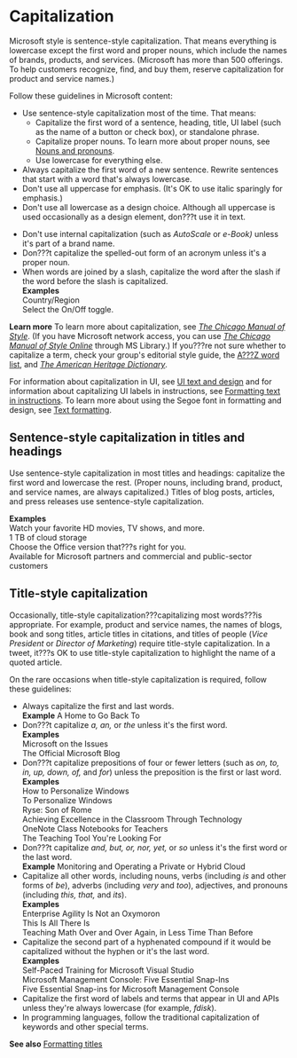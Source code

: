 # Capitalization

Microsoft
style is sentence-style capitalization. That means everything is
lowercase except the first word and proper nouns, which include the
names of brands, products, and services. (Microsoft has more than 500 offerings. To help customers recognize, find, and buy them, reserve capitalization for product and service names.) 

Follow these guidelines in Microsoft content:

  - Use sentence-style capitalization most of the time. That means: 
      - Capitalize the first word of a sentence, heading, title, UI label (such as
        the name of a button or check box), or standalone phrase. 
      - Capitalize proper nouns. To learn more about proper nouns, see [Nouns and pronouns](/style-guide/grammar/nouns-pronouns).
      - Use lowercase for everything else.
  - Always capitalize the first word of a new sentence. Rewrite sentences
    that start with a word that's always lowercase.
  - Don't use all uppercase for emphasis. (It's OK to use italic sparingly for emphasis.)
  - Don't use all lowercase as a design choice. Although all uppercase is used occasionally as a design element, don???t use it in text.

<!-- end list -->

  - Don't use internal capitalization (such as *AutoScale* or *e-Book)* unless it's part of a brand name.
  - Don???t capitalize the spelled-out form of an acronym unless it's a proper noun.
  - When words are joined by a slash, capitalize the word after the slash if the word before the slash is capitalized.  
    **Examples**  
    Country/Region  
    Select the On/Off toggle.  

**Learn more** To learn more about capitalization, see [*The Chicago Manual of Style*](http://www.chicagomanualofstyle.org/home.html). (If you have Microsoft network access, you can use *[The Chicago Manual of Style Online](http://aka.ms/mslibrary/cms)* through MS Library.) If you???re not sure whether to capitalize a term, check your group's editorial style guide, the [A???Z word list](https://worldready.cloudapp.net/Styleguide/Read?id=2700&topicid=25512), and *[The American Heritage Dictionary](https://ahdictionary.com/)*. 

For information about capitalization in UI, see [UI text and design](/style-guide/ui-text-content-design) and for information about capitalizing UI labels in instructions, see [Formatting text in instructions](/style-guide/procedures-instructions/formatting-text-in-instructions). To learn more about using the Segoe font in formatting and design, see [Text formatting](/style-guide/text-formatting/).

## Sentence-style capitalization in titles and headings

Use sentence-style capitalization in most titles and headings: capitalize
the first word and lowercase the rest. (Proper nouns, including
brand, product, and service names, are always
capitalized.) Titles of blog posts, articles, and press releases
use sentence-style capitalization.

**Examples**  
Watch your favorite HD movies, TV shows, and more.  
1 TB of cloud storage  
Choose the Office version that???s right for you.  
Available for Microsoft partners and commercial and public-sector customers  

## Title-style capitalization

Occasionally, title-style capitalization???capitalizing most words???is appropriate.
For example, product and service names, the names of blogs, book and
song titles, article titles in citations, and titles of people (*Vice President* or *Director of Marketing*) require title-style capitalization. In a tweet, it???s OK to use title-style capitalization to highlight the name of a quoted article. 

On the rare occasions when title-style capitalization is required, follow these guidelines: 

  - Always capitalize the first and last words.  
    **Example** A Home to Go Back To
  - Don???t capitalize *a, an,* or *the* unless it's the first word.  
    **Examples**  
    Microsoft on the Issues  
    The Official Microsoft Blog  
  - Don???t capitalize prepositions of four or fewer letters (such as *on, to, in, up, down, of,* and *for*) unless the preposition is the first or last word.  
    **Examples**  
    How to Personalize Windows  
    To Personalize Windows  
    Ryse: Son of Rome  
    Achieving Excellence in the Classroom Through Technology  
    OneNote Class Notebooks for Teachers  
    The Teaching Tool You're Looking For  
  - Don???t capitalize *and, but, or, nor, yet,* or *so* unless it's the first word or the last word.  
    **Example** Monitoring and Operating a Private or Hybrid Cloud
  - Capitalize all other words, including nouns, verbs (including *is* and other forms of *be*), adverbs (including *very* and *too*), adjectives, and pronouns (including *this, that,* and *its*).  
    **Examples**  
    Enterprise Agility Is Not an Oxymoron  
    This Is All There Is  
    Teaching Math Over and Over Again, in Less Time Than Before   
  - Capitalize the second part of a hyphenated compound if it would be capitalized without the hyphen or it's the last word.  
    **Examples**  
    Self-Paced Training for Microsoft Visual Studio  
    Microsoft Management Console: Five Essential Snap-Ins  
    Five Essential Snap-ins for Microsoft Management Console  
  - Capitalize the first word of labels and terms that appear in
    UI and APIs unless they're always lowercase (for example,
    *fdisk*). 
  - In programming languages, follow the traditional capitalization of keywords and other special terms.

**See also** [Formatting titles](/style-guide/text-formatting/formatting-titles)
